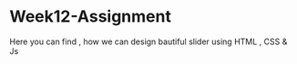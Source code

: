 # Week12-Assignment
Here you can find , how we can design bautiful slider using HTML , CSS &amp; Js
